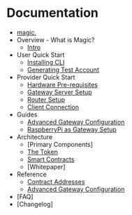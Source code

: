 Documentation
=============

* [magic.](./intro.md)
* Overview - What is Magic?
    * [Intro](./intro.md)
* User Quick Start
    * [Installing CLI](magic-cli/quick-start/installing-cli.md)
    * [Generating Test Account](magic-cli/quick-start/generating-account.md)
* Provider Quick Start
    * [Hardware Pre-requisites](magic-agent/provider/gateway/quick-start/hardware-prereqs.md)
    * [Gateway Server Setup](magic-agent/provider/gateway/quick-start/gateway-server-setup.md)
    * [Router Setup](magic-agent/provider/gateway/quick-start/router-setup.md)
    * [Client Connection](magic-agent/provider/gateway/quick-start/client-connection.md)
* Guides
    * [Advanced Gateway Configuration](magic-agent/provider/gateway/guides/configuring-your-gateway.md)
    * [RaspberryPi as Gateway Setup](magic-agent/provider/gateway/guides/raspberry-pi-setup.md)
* Architecture
    * [Primary Components]
    * [The Token](magic-protocol/magic-coin.md)
    * [Smart Contracts](magic-protocol/smart-contracts.md)
    * [Whitepaper]
* Reference
    * [Contract Addresses](magic-protocol/contract-addresses.md)
    * [Advanced Gateway Configuration](magic-agent/provider/gateway/reference/advanced-config.md)
* [FAQ]
* [Changelog]
